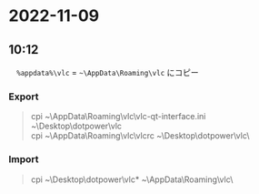 

# 2022-11-09

## 10:12

　`%appdata%\vlc` = `~\AppData\Roaming\vlc` にコピー


### Export

> cpi ~\AppData\Roaming\vlc\vlc-qt-interface.ini ~\Desktop\dotpower\vlc\
> cpi ~\AppData\Roaming\vlc\vlcrc ~\Desktop\dotpower\vlc\

### Import

> cpi ~\Desktop\dotpower\vlc\* ~\AppData\Roaming\vlc\

